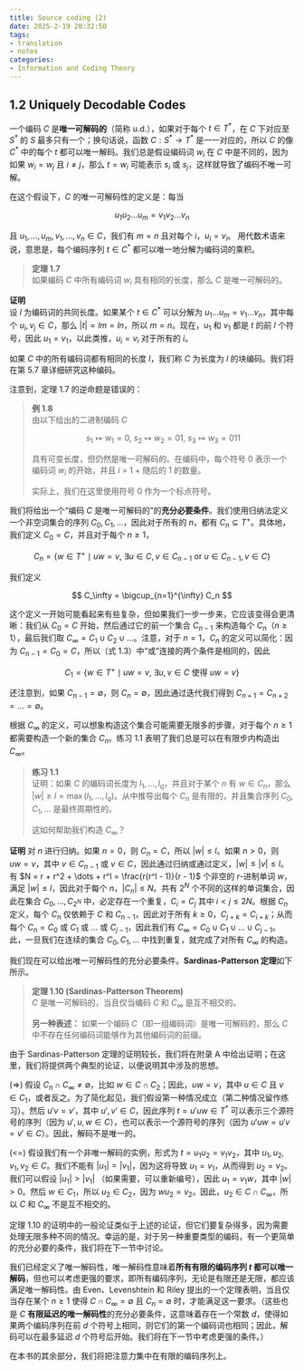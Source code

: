 ```yaml
---
title: Source coding (2)
date: 2025-2-19 20:32:50
tags:
- translation
- notes
categories:
- Information and Coding Theory
---
```


## 1.2 Uniquely Decodable Codes

一个编码 $C$ 是**唯一可解码的**（简称 u.d.），如果对于每个 $t \in T^*$，在 $C$ 下对应至 $S^*$ 的 $S$ 最多只有一个；换句话说，函数 $C: S^* \to T^*$ 是一一对应的，所以 $C$ 的像 $C^*$ 中的每个 $t$ 都可以唯一解码。我们总是假设编码词 $w_i$ 在 $C$ 中是不同的，因为如果 $w_i = w_j$ 且 $i \neq j$，那么 $t = w_i$ 可能表示 $s_i$ 或 $s_j$，这样就导致了编码不唯一可解。

在这个假设下，$C$ 的唯一可解码性的定义是：每当

$$
u_1 u_2 \dots u_m = v_1 v_2 \dots v_n
$$

且 $u_1, \dots, u_m, v_1, \dots, v_n \in C$，我们有 $m = n$ 且对每个 $i$，$u_i = v_i$。  用代数术语来说，意思是，每个编码序列 $t \in C^*$ 都可以唯一地分解为编码词的乘积。

> **定理 1.7**  
> 如果编码 $C$ 中所有编码词 $w_i$ 具有相同的长度，那么 $C$ 是唯一可解码的。

**证明**  
设 $l$ 为编码词的共同长度。如果某个 $t \in C^*$ 可以分解为 $u_1 \dots u_m = v_1 \dots v_n$，其中每个 $u_i, v_j \in C$，那么 $|t| = l m = l n$，所以 $m = n$。现在，$u_1$ 和 $v_1$ 都是 $t$ 的前 $l$ 个符号，因此 $u_1 = v_1$，以此类推，$u_i = v_i$ 对于所有的 $i$。

如果 $C$ 中的所有编码词都有相同的长度 $l$，我们称 $C$ 为长度为 $l$ 的块编码。我们将在第 5.7 章详细研究这种编码。

注意到，定理 1.7 的逆命题是错误的：

> **例 1.8**  
> 由以下给出的二进制编码 $C$ 
>
> $$
> s_1 \mapsto w_1 = 0 , \ s_2 \mapsto w_2 = 01 , \ s_3 \mapsto w_3 = 011
> $$
> 
> 具有可变长度，但仍然是唯一可解码的。在编码中，每个符号 0 表示一个编码词 $w_i$ 的开始，并且 $i$ = 1 + 随后的 1 的数量。
>
> 实际上，我们在这里使用符号 0 作为一个标点符号。

我们将给出一个“编码 $C$ 是唯一可解码的”的**充分必要条件**。我们使用归纳法定义一个非空词集合的序列 $C_0, C_1, \dots$，因此对于所有的 $n$，都有 $C_n \subseteq T^+$。具体地，我们定义 $C_0 = C$，并且对于每个 $n \geq 1$，

$$
C_n = \{ w \in T^+ \mid uw = v, \ \exists u \in C, v \in C_{n-1} \text{ or } u \in C_{n-1}, v \in C \}
$$

我们定义

$$
C_\infty = \bigcup_{n=1}^{\infty} C_n
$$

这个定义一开始可能看起来有些复杂，但如果我们一步一步来，它应该变得会更清晰：我们从 $C_0 = C$ 开始，然后通过它的前一个集合 $C_{n-1}$ 来构造每个 $C_n$（$n \geq 1$），最后我们取 $C_\infty = C_1 \cup C_2 \cup \dots$。注意，对于 $n = 1$，$C_n$ 的定义可以简化：因为 $C_{n-1} = C_0 = C$，所以（式 1.3）中“或”连接的两个条件是相同的，因此

$$
C_1 = \{ w \in T^+ \mid uw = v, \ \exists u, v \in C \text{ 使得 } uw = v \}
$$

还注意到，如果 $C_{n-1} = \emptyset$，则 $C_n = \emptyset$，因此通过迭代我们得到 $C_{n+1} = C_{n+2} = \dots = \emptyset$。

根据 $C_\infty$ 的定义，可以想象构造这个集合可能需要无限多的步骤，对于每个 $n \geq 1$ 都需要构造一个新的集合 $C_n$。练习 1.1 表明了我们总是可以在有限步内构造出 $C_\infty$。

> **练习 1.1**  
> 证明：如果 $C$ 的编码词长度为 $l_1, \dots, l_q$，并且对于某个 $n$ 有 $w \in C_n$，那么 $|w| \geq l = \max(l_1, \dots, l_q)$。从中推导出每个 $C_n$ 是有限的，并且集合序列 $C_0, C_1, \dots$ 是最终周期性的。  
> 
> 这如何帮助我们构造 $C_\infty$？

**证明**
对 $n$ 进行归纳。如果 $n = 0$，则 $C_n = C$，所以 $|w| \leq l$。如果 $n > 0$，则 $uw = v$，其中 $v \in C_{n-1}$ 或 $v \in C$，因此通过归纳或通过定义，$|w| \leq |v| \leq l$。有 $N = r + r^2 + \dots + r^l = \frac{r(r^l - 1)}{r - 1}$ 个非空的 $r$-进制单词 $w$，满足 $|w| \leq l$，因此对于每个 $n$，$|C_n| \leq N$。共有 $2^N$ 个不同的这样的单词集合，因此在集合 $C_0, \dots, C_{2^N}$ 中，必定存在一个重复，$C_i = C_j$ 其中 $i < j \leq 2N$。根据 $C_n$ 定义，每个 $C_n$ 仅依赖于 $C$ 和 $C_{n-1}$，因此对于所有 $k \geq 0$，$C_{j+k} = C_{i+k}$；从而每个 $C_n = C_0$ 或 $C_1$ 或 $\dots$ 或 $C_{j-1}$，因此我们有 $C_\infty = C_0 \cup C_1 \cup \dots \cup C_{j-1}$。此，一旦我们在连续的集合 $C_0, C_1, \dots$ 中找到重复，就完成了对所有 $C_\infty$ 的构造。


我们现在可以给出唯一可解码性的充分必要条件。**Sardinas-Patterson 定理**如下所示。

> **定理 1.10 (Sardinas-Patterson Theorem)**  
> $C$ 是唯一可解码的，当且仅当编码 $C$ 和 $C_\infty$ 是互不相交的。
>
> **另一种表述：**
> 如果一个编码 $C$（即一组编码词）是唯一可解码的，那么 $C$ 中不存在任何编码词能够作为其他编码词的前缀。

由于 Sardinas-Patterson 定理的证明较长，我们将在附录 A 中给出证明；在这里，我们将提供两个典型的论证，以便说明其中涉及的思想。

(=>) 假设 $C_n \cap C_\infty \neq \emptyset$，比如 $w \in C \cap C_2$；因此，$uw = v$，其中 $u \in C$ 且 $v \in C_1$，或者反之。为了简化起见，我们假设第一种情况成立（第二种情况留作练习）。然后 $u'v = v'$，其中 $u', v' \in C$，因此序列 $t = u'uw \in T^*$ 可以表示三个源符号的序列（因为 $u', u, w \in C$），也可以表示一个源符号的序列（因为 $u'uw = u'v = v' \in C$）。因此，解码不是唯一的。

(<=) 假设我们有一个非唯一解码的实例，形式为 $t = u_1u_2 = v_1v_2$，其中 $u_1, u_2, v_1, v_2 \in C$。我们不能有 $|u_1| = |v_1|$，因为这将导致 $u_1 = v_1$，从而得到 $u_2 = v_2$。我们可以假设 $|u_1| > |v_1|$ （如果需要，可以重新编号），因此 $u_1 = v_1w$，其中 $|w| > 0$。然后 $w \in C_1$，所以 $u_2 \in C_2$，因为 $wu_2 = v_2$。因此，$u_2 \in C \cap C_\infty$，所以 $C$ 和 $C_\infty$ 不是互不相交的。

定理 1.10 的证明中的一般论证类似于上述的论证，但它们要复杂得多，因为需要处理无限多种不同的情况。幸运的是，对于另一种重要类型的编码，有一个更简单的充分必要的条件，我们将在下一节中讨论。

我们已经定义了唯一解码性，唯一解码性意味着**所有有限的编码序列 $t$ 都可以唯一解码**，但也可以考虑更强的要求，即所有编码序列，无论是有限还是无限，都应该满足唯一解码性。由 Even、Levenshtein 和 Riley 提出的一个定理表明，当且仅当存在某个 $n \geq 1$ 使得 $C \cap C_\infty = \emptyset$ 且 $C_n = \emptyset$ 时，才能满足这一要求。（这些也是 $C$ **有限延迟的唯一解码性**的充分必要条件，这意味着存在一个常数 $d$，使得如果两个编码序列在前 $d$ 个符号上相同，则它们的第一个编码词也相同；因此，解码可以在最多延迟 $d$ 个符号后开始。我们将在下一节中考虑更强的条件。）

在本书的其余部分，我们将把注意力集中在有限的编码序列上。
